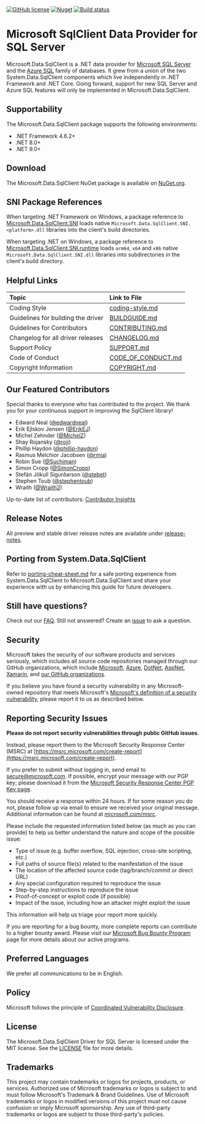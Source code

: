 [![GitHub license](https://img.shields.io/badge/license-MIT-blue.svg?style=flat-square)](https://raw.githubusercontent.com/dotnet/sqlclient/master/LICENSE)
[![Nuget](https://img.shields.io/nuget/dt/Microsoft.Data.SqlClient?label=Nuget.org%20Downloads&style=flat-square&color=blue)](https://www.nuget.org/packages/Microsoft.Data.SqlClient)
[![Build status](https://sqlclientdrivers.visualstudio.com/public/_apis/build/status/ADO/CI-SqlClient)](https://sqlclientdrivers.visualstudio.com/public/_build/latest?definitionId=1879)

# Microsoft SqlClient Data Provider for SQL Server

Microsoft.Data.SqlClient is a .NET data provider for [Microsoft SQL Server]([url](https://aka.ms/sql)) and the [Azure SQL]([url](https://aka.ms/azure_sql)) family of databases. It grew from a union of the two System.Data.SqlClient components which live independently in .NET Framework and .NET Core. Going forward, support for new SQL Server and Azure SQL features will only be implemented in Microsoft.Data.SqlClient.

## Supportability

The Microsoft.Data.SqlClient package supports the following environments:

- .NET Framework 4.6.2+
- .NET 8.0+
- .NET 9.0+

## Download

The Microsoft.Data.SqlClient NuGet package is available on [NuGet.org](https://www.nuget.org/packages/Microsoft.Data.SqlClient/).

## SNI Package References

When targeting .NET Framework on Windows, a package reference to [Microsoft.Data.SqlClient.SNI](https://www.nuget.org/packages/Microsoft.Data.SqlClient.SNI/) loads native `Microsoft.Data.SqlClient.SNI.<platform>.dll` libraries into the client's build directories.

When targeting .NET on Windows, a package reference to [Microsoft.Data.SqlClient.SNI.runtime](https://www.nuget.org/packages/Microsoft.Data.SqlClient.SNI.runtime/) loads `arm64`, `x64` and `x86` native `Microsoft.Data.SqlClient.SNI.dll` libraries into subdirectories in the client's build directory.

## Helpful Links

| Topic | Link to File |
| :---- | :------------- |
| Coding Style | [coding-style.md](coding-style.md) |
| Guidelines for building the driver | [BUILDGUIDE.md](BUILDGUIDE.md) |
| Guidelines for Contributors | [CONTRIBUTING.md](CONTRIBUTING.md) |
| Changelog for all driver releases | [CHANGELOG.md](CHANGELOG.md) |
| Support Policy | [SUPPORT.md](SUPPORT.md) |
| Code of Conduct | [CODE_OF_CONDUCT.md](CODE_OF_CONDUCT.md) |
| Copyright Information | [COPYRIGHT.md](COPYRIGHT.md) |

## Our Featured Contributors

Special thanks to everyone who has contributed to the project.
We thank you for your continuous support in improving the SqlClient library!

- Edward Neal ([@edwardneal](https://github.com/edwardneal))
- Erik Ejlskov Jensen ([@ErikEJ](https://github.com/ErikEJ))
- Michel Zehnder ([@MichelZ](https://github.com/MichelZ))
- Shay Rojansky ([@roji](https://github.com/roji))
- Phillip Haydon ([@phillip-haydon](https://github.com/phillip-haydon))
- Rasmus Melchior Jacobsen ([@rmja](https://github.com/rmja))
- Robin Sue ([@Suchiman](https://github.com/Suchiman))
- Simon Cropp ([@SimonCropp](https://github.com/SimonCropp))
- Stefán Jökull Sigurðarson ([@stebet](https://github.com/stebet))
- Stephen Toub ([@stephentoub](https://github.com/stephentoub))
- Wraith ([@Wraith2](https://github.com/Wraith2))

Up-to-date list of contributors: [Contributor Insights](https://github.com/dotnet/SqlClient/graphs/contributors)

## Release Notes

All preview and stable driver release notes are available under [release-notes](release-notes).

## Porting from System.Data.SqlClient

Refer to [porting-cheat-sheet.md](porting-cheat-sheet.md) for a safe porting experience from System.Data.SqlClient to Microsoft.Data.SqlClient and share your experience with us by enhancing this guide for future developers.

## Still have questions?

Check out our [FAQ](https://github.com/dotnet/SqlClient/wiki/Frequently-Asked-Questions). Still not answered? Create an [issue](https://github.com/dotnet/SqlClient/issues/new/choose) to ask a question.

<!-- BEGIN MICROSOFT SECURITY.MD V0.0.3 BLOCK -->

## Security

Microsoft takes the security of our software products and services seriously, which includes all source code repositories managed through our GitHub organizations, which include [Microsoft](https://github.com/Microsoft), [Azure](https://github.com/Azure), [DotNet](https://github.com/dotnet), [AspNet](https://github.com/aspnet), [Xamarin](https://github.com/xamarin), and [our GitHub organizations](https://opensource.microsoft.com/).

If you believe you have found a security vulnerability in any Microsoft-owned repository that meets Microsoft's [Microsoft's definition of a security vulnerability](https://docs.microsoft.com/en-us/previous-versions/tn-archive/cc751383(v=technet.10)), please report it to us as described below.

## Reporting Security Issues

**Please do not report security vulnerabilities through public GitHub issues.**

Instead, please report them to the Microsoft Security Response Center (MSRC) at [https://msrc.microsoft.com/create-report](https://msrc.microsoft.com/create-report).

If you prefer to submit without logging in, send email to [secure@microsoft.com](mailto:secure@microsoft.com).  If possible, encrypt your message with our PGP key; please download it from the [Microsoft Security Response Center PGP Key page](https://www.microsoft.com/en-us/msrc/pgp-key-msrc).

You should receive a response within 24 hours. If for some reason you do not, please follow up via email to ensure we received your original message. Additional information can be found at [microsoft.com/msrc](https://www.microsoft.com/msrc).

Please include the requested information listed below (as much as you can provide) to help us better understand the nature and scope of the possible issue:

  * Type of issue (e.g. buffer overflow, SQL injection, cross-site scripting, etc.)
  * Full paths of source file(s) related to the manifestation of the issue
  * The location of the affected source code (tag/branch/commit or direct URL)
  * Any special configuration required to reproduce the issue
  * Step-by-step instructions to reproduce the issue
  * Proof-of-concept or exploit code (if possible)
  * Impact of the issue, including how an attacker might exploit the issue

This information will help us triage your report more quickly.

If you are reporting for a bug bounty, more complete reports can contribute to a higher bounty award. Please visit our [Microsoft Bug Bounty Program](https://microsoft.com/msrc/bounty) page for more details about our active programs.

## Preferred Languages

We prefer all communications to be in English.

## Policy

Microsoft follows the principle of [Coordinated Vulnerability Disclosure](https://www.microsoft.com/en-us/msrc/cvd).

<!-- END MICROSOFT SECURITY.MD BLOCK -->

## License

The Microsoft.Data.SqlClient Driver for SQL Server is licensed under the MIT license. See the [LICENSE](https://github.com/dotnet/SqlClient/blob/master/LICENSE) file for more details.

## Trademarks

This project may contain trademarks or logos for projects, products, or services. Authorized use of Microsoft trademarks or logos is subject to and must follow Microsoft's Trademark & Brand Guidelines. Use of Microsoft trademarks or logos in modified versions of this project must not cause confusion or imply Microsoft sponsorship. Any use of third-party trademarks or logos are subject to those third-party's policies.
